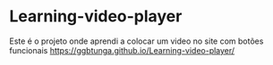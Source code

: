 # Learning-video-player
Este é o projeto onde aprendi a colocar um video no site com botões funcionais
https://ggbtunga.github.io/Learning-video-player/
